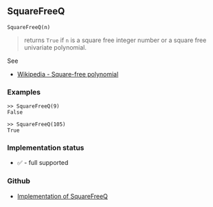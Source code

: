 ## SquareFreeQ

```
SquareFreeQ(n)
```

> returns `True` if `n` is a square free integer number or a square free univariate polynomial.

See
* [Wikipedia - Square-free polynomial](https://en.wikipedia.org/wiki/Square-free_polynomial)


### Examples

```
>> SquareFreeQ(9)
False

>> SquareFreeQ(105)
True
```






### Implementation status

* &#x2705; - full supported

### Github

* [Implementation of SquareFreeQ](https://github.com/axkr/symja_android_library/blob/master/symja_android_library/matheclipse-core/src/main/java/org/matheclipse/core/builtin/NumberTheory.java#L5348) 
